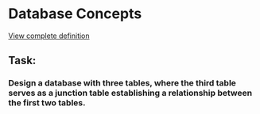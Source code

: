 # Database Concepts

[View complete definition](https://github.com/yousofkortam/CS-Knowledge-Hub/tree/main/Database)

## Task:

### Design a database with three tables, where the third table serves as a junction table establishing a relationship between the first two tables.
